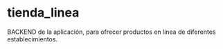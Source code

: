 # tienda_linea
BACKEND de la aplicación, para ofrecer productos en linea de diferentes establecimientos.  
